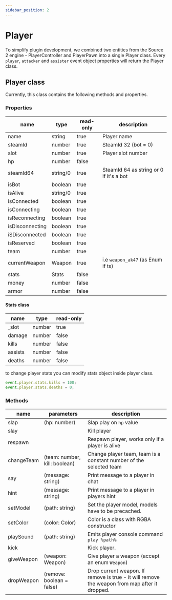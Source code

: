 ```yaml
---
sidebar_position: 2
---
```


# Player

To simplify plugin development, we combined two entities from the Source 2 engine - PlayerController and PlayerPawn into
a single Player class.
Every `player`, `attacker` and `assister` event object properties will return the Player class.

## Player class

Currently, this class contains the following methods and properties.

### Properties

| name            | type     | read-only | description                             |
|-----------------|----------|-----------|-----------------------------------------|
| name            | string   | true      | Player name                             |
| steamId         | number   | true      | SteamId 32 (bot = 0)                    |
| slot            | number   | true      | Player slot number                      |
| hp              | number   | false     |                                         |
| steamId64       | string/0 | true      | SteamId 64 as string or 0 if it's a bot |
| isBot           | boolean  | true      |                                         |
| isAlive         | string/0 | true      |                                         |
| isConnected     | boolean  | true      |                                         |
| isConnecting    | boolean  | true      |                                         |
| isReconnecting  | boolean  | true      |                                         |
| isDisconnecting | boolean  | true      |                                         |
| iSDisconnected  | boolean  | true      |                                         |
| isReserved      | boolean  | true      |                                         |
| team            | number   | true      |                                         |
| currentWeapon   | Weapon   | true      | i.e `weapon_ak47` (as Enum if ts)       |
| stats           | Stats    | false     |                                         |
| money           | number   | false     |                                         |
| armor           | number   | false     |                                         |


#### Stats class

| name    | type     | read-only |
|---------|----------|-----------|
| _slot   | number   | true      |
| damage  | number   | false     |
| kills   | number   | false     |
| assists | number   | false     |
| deaths  | number   | false     |

to change player stats you can modify stats object inside player class.

```jsx
event.player.stats.kills = 100;
event.player.stats.deaths = 0;
```

### Methods

| name       | parameters                    | description                                                                                   |
|------------|-------------------------------|-----------------------------------------------------------------------------------------------|
| slap       | (hp: number)                  | Slap play on `hp` value                                                                       |
| slay       |                               | Kill player                                                                                   |
| respawn    |                               | Respawn player, works only if a player is alive                                               |
| changeTeam | (team: number, kill: boolean) | Change player team, team is a constant number of the selected team                            |
| say        | (message: string)             | Print message to a player in chat                                                             |
| hint       | (message: string)             | Print message to a player in players hint                                                     |
| setModel   | (path: string)                | Set the player model, models have to be precached.                                            |
| setColor   | (color: Color)                | Color is a class with RGBA constructor                                                        |
| playSound  | (path: string)                | Emits player console command `play %path%`                                                    |
| kick       |                               | Kick player.                                                                                  |
| giveWeapon | (weapon: Weapon)              | Give player a weapon (accept an enum `Weapon`)                                                |
| dropWeapon | (remove: boolean = false)     | Drop current weapon. If remove is true - it will remove the weapon from map after it dropped. |
